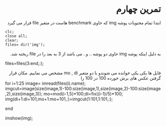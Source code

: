 
<div dir = "rtl">
    <h1> تمرین چهارم </h1>
</div>

<div dir="rtl">
ابتدا تمام محتویات پوشه img که حاوی benchmark هاست در متغیر file قرار می گیرد
</div>

````
clc;
close all;
clear;
files= dir('img');

````
<div dir="rtl">
    به دلیل اینکه پوشه img حاوی دو پوشه .. و . می باشد از 3 به بعد را در file ریخته شد.
    
</div>

files=files(3:end,:);

<div dir="rtl">
فایل ها یکی یکی خوانده می شوندو با دو متغیر mo , di  مشخص می نماییم. مکان قرار گرفتن عکس های برش خورده 100 در 100 را     
</div>
for i=1:25
    image= imread(files(i).name);
   imgcut=image(size(image,1)-100:size(image,1),size(image,2)-100:size(image,2),size(image,3));
   mo=mod(i-1,5)*100;di=fix((i-1)/5)*100;
   img(di+1:di+101,mo+1:mo+101,:)=imgcut(1:101,1:101,:);
 
end

imshow(img);
````


